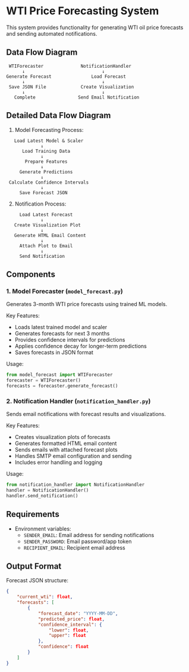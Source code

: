 # WTI Price Forecasting System

This system provides functionality for generating WTI oil price forecasts and sending automated notifications.

## Data Flow Diagram
   ```
    WTIForecaster              NotificationHandler
         ↓                             ↓
  Generate Forecast               Load Forecast
         ↓                             ↓
    Save JSON File             Create Visualization
         ↓                             ↓
      Complete                Send Email Notification
   ```
## Detailed Data Flow Diagram
1. Model Forecasting Process:
```
   Load Latest Model & Scaler
             ↓
      Load Training Data
             ↓
       Prepare Features
             ↓
     Generate Predictions
             ↓
 Calculate Confidence Intervals
             ↓
     Save Forecast JSON
```

2. Notification Process:
```
     Load Latest Forecast
             ↓
   Create Visualization Plot
             ↓
   Generate HTML Email Content
             ↓
     Attach Plot to Email
             ↓
     Send Notification
```

## Components

### 1. Model Forecaster (`model_forecast.py`)

Generates 3-month WTI price forecasts using trained ML models.

Key Features:
- Loads latest trained model and scaler
- Generates forecasts for next 3 months
- Provides confidence intervals for predictions
- Applies confidence decay for longer-term predictions
- Saves forecasts in JSON format

Usage:
```python
from model_forecast import WTIForecaster
forecaster = WTIForecaster()
forecasts = forecaster.generate_forecast()
```

### 2. Notification Handler (`notification_handler.py`)

Sends email notifications with forecast results and visualizations.

Key Features:
- Creates visualization plots of forecasts
- Generates formatted HTML email content
- Sends emails with attached forecast plots
- Handles SMTP email configuration and sending
- Includes error handling and logging

Usage:
```python
from notification_handler import NotificationHandler
handler = NotificationHandler()
handler.send_notification()
```

## Requirements
- Environment variables:
  - `SENDER_EMAIL`: Email address for sending notifications
  - `SENDER_PASSWORD`: Email password/app token
  - `RECIPIENT_EMAIL`: Recipient email address

## Output Format
Forecast JSON structure:
```json
{
    "current_wti": float,
    "forecasts": [
        {
            "forecast_date": "YYYY-MM-DD",
            "predicted_price": float,
            "confidence_interval": {
                "lower": float,
                "upper": float
            },
            "confidence": float
        }
    ]
}
```